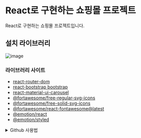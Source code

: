 # React로 구현하는 쇼핑몰 프로젝트

React로 구현하는 쇼핑몰 프로젝트입니다.

## 설치 라이브러리

![image](https://user-images.githubusercontent.com/74192619/223370493-e9312c7d-08cd-46c4-ad4a-9d5ac51c72cc.png)

### 라이브러리 사이트

- [react-router-dom](https://reactrouter.com/en/main)
- [react-bootstrap bootstrap](https://react-bootstrap.github.io/getting-started/introduction/)
- [react-material-ui-carousel](https://www.npmjs.com/package/react-material-ui-carousel)
- [@fortawesome/free-regular-svg-icons](https://fontawesome.com/docs/web/use-with/react/)
- [@fortawesome/free-solid-svg-icons](https://fontawesome.com/docs/web/use-with/react/)
- [@fortawesome/react-fontawesome@latest](https://fontawesome.com/docs/web/use-with/react/)
- [@emotion/react](https://emotion.sh/docs/introduction)
- [@emotion/styled](https://emotion.sh/docs/introduction)

<details>
<summary>Github 사용법</summary>

### Local 저장소와 Github 저장소를 연동하는 방법

1. 터미널을 원하는 위치의 상위 폴더로 이동한다.
2. `git remote add origin https://github.com/MultiProject23/React-Project.git` 를 입력한다.
3. 연동확인 방법은 `git remote -v` 로 확인할 수 있다.

> `origin` 은 `github`로 생각하시면 편합니다.

### 브런치

1. `git checkout -b {브런치이름}`로 브런치를 생성하면서 이동이 가능하다.

> 예를 들어 `route` 의 기능을 구현하다고 한다면 `git checkout -b feature/route` 라고 한다. 다음과 같이 하면 브런치가 생성되며 해당 브런치로 이동이된다.

2. 브런치를 확인하는 방법은 `git branch`로 확인이 가능하며 `q`를 눌러서 나올수있다.
3. 브런치를 이동하고 싶다면 `git checkout {브런치이름}`으로 이동이 가능하다.

> 예로 `main` 브런치로 이동한다고 하면 `git checkout main`을 입력하면 된다.

> **브런치 이름 작성 방식**</br>
> 브런치의 이름을 작성할때 기능을 구현한다면 `feature/{기능이름 or 페이지}` 으로 작성한다. </br>버그 같은 경우에는 `hotfix/{버그 이름}` 으로 작성한다.</br> 디자인만 변경한다면 `design/{페이지 or 컴포넌트}` 으로 작성한다.

### github에 있는 브런치의 파일을 가져오는 방법

1. `git pull origin {브런치 이름}`로 가져올 수 있다.

> main 브런치를 예로 들면 다음과 같다. `git pull origin main`

### 수정한 소스 코드를 올리는 방법

1. `git add .` 로 git에 파일을 관리하게 추가한다.
2. `git commit -m "{원하는 메시지}` 로 git에 관리된 파일을 커밋(업로드 라고 생각하시면 편합니다.)한다.

> 예를 들면 `git commit -m "feat: 로그인 기능 구현"` 으로 하면 된다.

> **git 컨벤션**</br>![2023-03-07_17-27-46](https://user-images.githubusercontent.com/74192619/223366262-8cbfdf40-661a-411a-bc13-035c9ab52e45.png)

### Github Issues 사용 방법

1. Github의 Nav바중 `Issues`를 클릭하면 아래 사진과 같이 나온다.

![2023-03-07_17-30-15](https://user-images.githubusercontent.com/74192619/223366753-2e55510e-c2db-4add-beb7-757b2900b276.png)

2. `New Issus` 클릭하면 아래와 사진이 나타난다.

![2023-03-07_17-30-24](https://user-images.githubusercontent.com/74192619/223366764-05bb80d9-3e6a-4159-bce4-86a34f536694.png)

3. 원하는 이슈의 템플릿을 선택한 후 `Get started` 를 클릭한다.

![2023-03-07_17-32-40](https://user-images.githubusercontent.com/74192619/223367282-ddf4f051-7eb4-46e5-83b8-4f107d71f9e8.png)

4. 다음과 같이 작성을 하면 된다. 만약 사진을 추가하고 싶으면 사진을 텍스트 영역으로 드로그 앤 다운(끌어다가 놓기)를 하면 추가가 된다.

![2023-03-07_17-36-04](https://user-images.githubusercontent.com/74192619/223368000-5a599332-1cca-4c92-b800-1b3957ef6ab0.png)

5. 만약 `Labels`를 수정하고 싶으면 해당 영역을 클릭한후 수정이 가능하다.

![2023-03-07_17-32-54](https://user-images.githubusercontent.com/74192619/223367344-28f86358-ef72-4395-8f0a-a8e31be34f20.png)

6. `Submit new issue` 를 누르면 등록이 된다.

### Pull Request

작성 예정..

</details>
